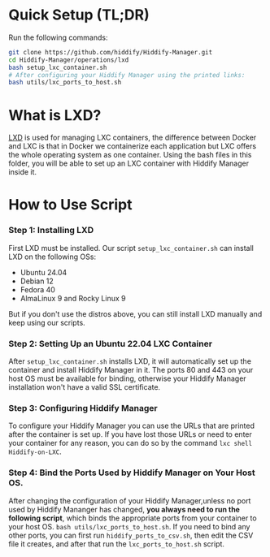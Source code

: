 # Quick Setup (TL;DR)
Run the following commands:
```bash
git clone https://github.com/hiddify/Hiddify-Manager.git
cd Hiddify-Manager/operations/lxd
bash setup_lxc_container.sh
# After configuring your Hiddify Manager using the printed links:
bash utils/lxc_ports_to_host.sh
```

# What is LXD?
[LXD](https://canonical.com/lxd) is used for managing LXC containers, the difference between Docker and LXC is that in Docker we containerize each application but LXC offers the whole operating system as one container.
Using the bash files in this folder, you will be able to set up an LXC container with Hiddify Manager inside it.

# How to Use Script
### Step 1: Installing LXD
First LXD must be installed. Our script `setup_lxc_container.sh` can install LXD on the following OSs:

* Ubuntu 24.04
* Debian 12
* Fedora 40
* AlmaLinux 9 and Rocky Linux 9

But if you don't use the distros above, you can still install LXD manually and keep using our scripts.

### Step 2: Setting Up an Ubuntu 22.04 LXC Container
After `setup_lxc_container.sh` installs LXD, it will automatically set up the container and install Hiddify Manager in it.
The ports 80 and 443 on your host OS must be available for binding, otherwise your Hiddify Manager installation won't have a valid SSL certificate.

### Step 3: Configuring Hiddify Manager
To configure your Hiddify Manager you can use the URLs that are printed after the container is set up. If you have lost those URLs or need to enter your container for any reason, you can do so by the command `lxc shell Hiddify-on-LXC`.

### Step 4: Bind the Ports Used by Hiddify Manager on Your Host OS.
After changing the configuration of your Hiddify Manager,unless no port used by Hiddify Mananger has changed, **you always need to run the following script**, which binds the appropriate ports from your container to your host OS.
`bash utils/lxc_ports_to_host.sh`. If you need to bind any other ports, you can first run `hiddify_ports_to_csv.sh`, then edit the CSV file it creates, and after that run the `lxc_ports_to_host.sh` script.
